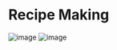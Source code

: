 # Recipe Making
![image](https://github.com/user-attachments/assets/3745b546-4191-4830-9b28-ec87b0335686)
![image](https://github.com/user-attachments/assets/c4b84a9d-295e-465d-9d75-d30929d67a39)


